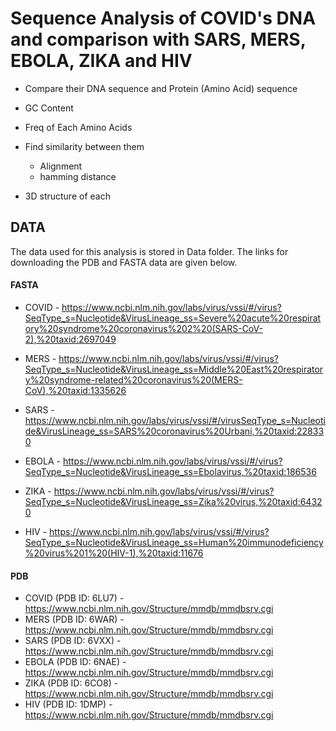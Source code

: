 # Sequence Analysis of COVID's DNA and comparison with SARS, MERS, EBOLA, ZIKA and HIV

* Compare their DNA sequence and Protein (Amino Acid) sequence

- GC Content

- Freq of Each Amino Acids

- Find similarity between them

  - Alignment
  - hamming distance
- 3D structure of each

## DATA ##
The data used for this analysis is stored in Data folder. The links for downloading the PDB and FASTA data are given below.
#### FASTA ####
* COVID - https://www.ncbi.nlm.nih.gov/labs/virus/vssi/#/virus?SeqType_s=Nucleotide&VirusLineage_ss=Severe%20acute%20respiratory%20syndrome%20coronavirus%202%20(SARS-CoV-2),%20taxid:2697049

* MERS - https://www.ncbi.nlm.nih.gov/labs/virus/vssi/#/virus?SeqType_s=Nucleotide&VirusLineage_ss=Middle%20East%20respiratory%20syndrome-related%20coronavirus%20(MERS-CoV),%20taxid:1335626

* SARS - https://www.ncbi.nlm.nih.gov/labs/virus/vssi/#/virusSeqType_s=Nucleotide&VirusLineage_ss=SARS%20coronavirus%20Urbani,%20taxid:228330

* EBOLA - https://www.ncbi.nlm.nih.gov/labs/virus/vssi/#/virus?SeqType_s=Nucleotide&VirusLineage_ss=Ebolavirus,%20taxid:186536

* ZIKA - https://www.ncbi.nlm.nih.gov/labs/virus/vssi/#/virus?SeqType_s=Nucleotide&VirusLineage_ss=Zika%20virus,%20taxid:64320

* HIV - https://www.ncbi.nlm.nih.gov/labs/virus/vssi/#/virus?SeqType_s=Nucleotide&VirusLineage_ss=Human%20immunodeficiency%20virus%201%20(HIV-1),%20taxid:11676

#### PDB ####
* COVID (PDB ID: 6LU7) - https://www.ncbi.nlm.nih.gov/Structure/mmdb/mmdbsrv.cgi
* MERS (PDB ID: 6WAR) - https://www.ncbi.nlm.nih.gov/Structure/mmdb/mmdbsrv.cgi
* SARS (PDB ID: 6VXX) - https://www.ncbi.nlm.nih.gov/Structure/mmdb/mmdbsrv.cgi
* EBOLA (PDB ID: 6NAE) - https://www.ncbi.nlm.nih.gov/Structure/mmdb/mmdbsrv.cgi
* ZIKA (PDB ID: 6CO8) - https://www.ncbi.nlm.nih.gov/Structure/mmdb/mmdbsrv.cgi
* HIV (PDB ID: 1DMP) - https://www.ncbi.nlm.nih.gov/Structure/mmdb/mmdbsrv.cgi
